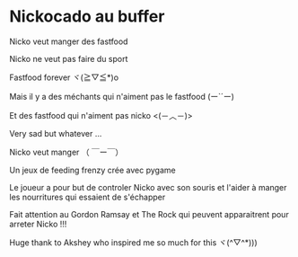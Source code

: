 # Nickocado au buffer
  
  
  Nicko veut manger des fastfood 
  
  Nicko ne veut pas faire du sport 
  
  Fastfood forever  ヾ(≧▽≦*)o
  
  Mais il y a des méchants qui n'aiment pas le fastfood  (ー`´ー)
 
 Et des fastfood qui n'aiment pas nicko <(－︿－)>
 
 Very sad but whatever ...
 
 Nicko veut manger （ ￣ー￣）
  

 Un jeux de feeding frenzy crée avec pygame
 
 Le joueur a pour but de controler Nicko avec son souris et l'aider à manger les nourritures qui essaient de s'échapper
 
 Fait attention au Gordon Ramsay et The Rock qui peuvent apparaitrent pour arreter Nicko !!!
  


Huge thank to Akshey who inspired me so much for this      ヾ(^▽^*)))
  

